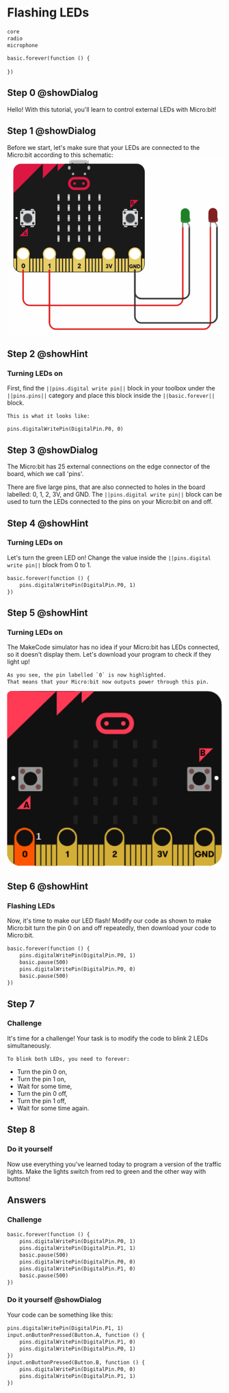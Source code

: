 # Flashing LEDs

```package
core
radio
microphone
```
```template
basic.forever(function () {
	
})
```

## Step 0 @showDialog
Hello! With this tutorial, you'll learn to control external LEDs with Micro:bit!

## Step 1 @showDialog
Before we start, let's make sure that your LEDs are connected to the Micro:bit according to this schematic:
![](https://raw.githubusercontent.com/CraftAndCode/mood-badge/master/mood%20badge%20schematic.gif)


## Step 2 @showHint
### Turning LEDs on
First, find the ``||pins.digital write pin||`` block in your toolbox under the ``||pins.pins||`` category and place this block inside the ``||basic.forever||`` block.
```hint
This is what it looks like:
```
```block
pins.digitalWritePin(DigitalPin.P0, 0)
```
## Step 3 @showDialog
The Micro:bit has 25 external connections on the edge connector of the board, which we call 'pins'.
  
There are five large pins, that are also connected to holes in the board labelled: 0, 1, 2, 3V, and GND. The ``||pins.digital write pin||`` block can be used to turn the LEDs connected to the pins on your Micro:bit on and off.

## Step 4 @showHint
### Turning LEDs on
Let's turn the green LED on! Change the value inside the ``||pins.digital write pin||`` block from 0 to 1.

```blocks
basic.forever(function () {
    pins.digitalWritePin(DigitalPin.P0, 1)
})
```

## Step 5 @showHint
### Turning LEDs on
The MakeCode simulator has no idea if your Micro:bit has LEDs connected, so it doesn't display them. Let's download your program to check if they light up!
```hint
As you see, the pin labelled `0` is now highlighted. 
That means that your Micro:bit now outputs power through this pin.
```
![](https://raw.githubusercontent.com/CraftAndCode/mood-badge/master/LED0.png)

## Step 6 @showHint
### Flashing LEDs
Now, it's time to make our LED flash! Modify our code as shown to make Micro:bit turn the pin 0 on and off repeatedly, then download your code to Micro:bit.
```blocks
basic.forever(function () {
    pins.digitalWritePin(DigitalPin.P0, 1)
    basic.pause(500)
    pins.digitalWritePin(DigitalPin.P0, 0)
    basic.pause(500)
})
```
## Step 7
### Challenge
It's time for a challenge! Your task is to modify the code to blink 2 LEDs simultaneously.
```hint
To blink both LEDs, you need to forever: 
```
* Turn the pin 0 on,
* Turn the pin 1 on,
* Wait for some time,
* Turn the pin 0 off,
* Turn the pin 1 off,
* Wait for some time again.

## Step 8
### Do it yourself
Now use everything you've learned today to program a version of the traffic lights. Make the lights switch from red to green and the other way with buttons!

## Answers
### Challenge
```blocks
basic.forever(function () {
    pins.digitalWritePin(DigitalPin.P0, 1)
    pins.digitalWritePin(DigitalPin.P1, 1)
    basic.pause(500)
    pins.digitalWritePin(DigitalPin.P0, 0)
    pins.digitalWritePin(DigitalPin.P1, 0)
    basic.pause(500)
})
```

### Do it yourself @showDialog
Your code can be something like this:
```blocks
pins.digitalWritePin(DigitalPin.P1, 1)
input.onButtonPressed(Button.A, function () {
    pins.digitalWritePin(DigitalPin.P1, 0)
    pins.digitalWritePin(DigitalPin.P0, 1)
})
input.onButtonPressed(Button.B, function () {
    pins.digitalWritePin(DigitalPin.P0, 0)
    pins.digitalWritePin(DigitalPin.P1, 1)
})
```

